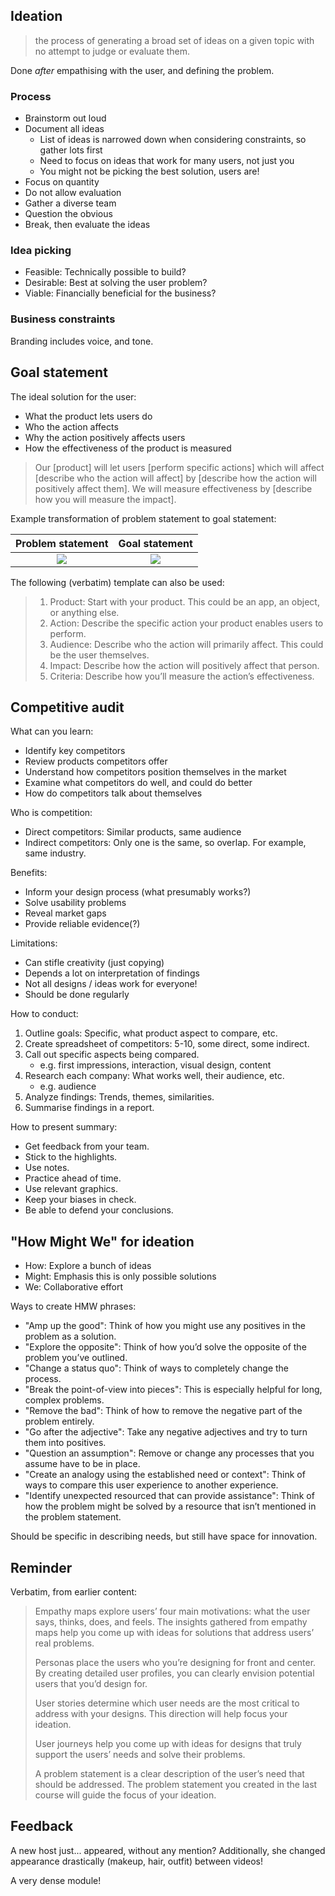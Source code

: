 ## Ideation

> the process of generating a broad set of ideas on a given topic with no attempt to judge or evaluate them.

Done _after_ empathising with the user, and defining the problem.

### Process

- Brainstorm out loud
- Document all ideas
  - List of ideas is narrowed down when considering constraints, so gather lots first
  - Need to focus on ideas that work for many users, not just you
  - You might not be picking the best solution, users are!
- Focus on quantity
- Do not allow evaluation
- Gather a diverse team
- Question the obvious
- Break, then evaluate the ideas

### Idea picking

- Feasible: Technically possible to build?
- Desirable: Best at solving the user problem?
- Viable: Financially beneficial for the business?

### Business constraints

Branding includes voice, and tone.

## Goal statement

The ideal solution for the user:

- What the product lets users do
- Who the action affects
- Why the action positively affects users
- How the effectiveness of the product is measured

> Our [product] will let users [perform specific actions] which will affect [describe who the action will affect] by [describe how the action will positively affect them]. We will measure effectiveness by [describe how you will measure the impact].

Example transformation of problem statement to goal statement:

|          Problem statement          |        Goal statement         |
| :---------------------------------: | :---------------------------: |
| ![](/files/problem%20statement.png) | ![](/files/goalstatement.png) |

The following (verbatim) template can also be used:

> 1. Product: Start with your product. This could be an app, an object, or anything else.
> 2. Action: Describe the specific action your product enables users to perform.
> 3. Audience: Describe who the action will primarily affect. This could be the user themselves.
> 4. Impact: Describe how the action will positively affect that person.
> 5. Criteria: Describe how you’ll measure the action’s effectiveness.

## Competitive audit

What can you learn:

- Identify key competitors
- Review products competitors offer
- Understand how competitors position themselves in the market
- Examine what competitors do well, and could do better
- How do competitors talk about themselves

Who is competition:

- Direct competitors: Similar products, same audience
- Indirect competitors: Only one is the same, so overlap. For example, same industry.

Benefits:

- Inform your design process (what presumably works?)
- Solve usability problems
- Reveal market gaps
- Provide reliable evidence(?)

Limitations:

- Can stifle creativity (just copying)
- Depends a lot on interpretation of findings
- Not all designs / ideas work for everyone!
- Should be done regularly

How to conduct:

1. Outline goals: Specific, what product aspect to compare, etc.
2. Create spreadsheet of competitors: 5-10, some direct, some indirect.
3. Call out specific aspects being compared.
   - e.g. first impressions, interaction, visual design, content
4. Research each company: What works well, their audience, etc.
   - e.g. audience
5. Analyze findings: Trends, themes, similarities.
6. Summarise findings in a report.

How to present summary:

- Get feedback from your team.
- Stick to the highlights.
- Use notes.
- Practice ahead of time.
- Use relevant graphics.
- Keep your biases in check.
- Be able to defend your conclusions.

## "How Might We" for ideation

- How: Explore a bunch of ideas
- Might: Emphasis this is only possible solutions
- We: Collaborative effort

Ways to create HMW phrases:

- "Amp up the good": Think of how you might use any positives in the problem as a solution.
- "Explore the opposite": Think of how you’d solve the opposite of the problem you’ve outlined.
- "Change a status quo": Think of ways to completely change the process.
- "Break the point-of-view into pieces": This is especially helpful for long, complex problems.
- "Remove the bad": Think of how to remove the negative part of the problem entirely.
- "Go after the adjective": Take any negative adjectives and try to turn them into positives.
- "Question an assumption": Remove or change any processes that you assume have to be in place.
- "Create an analogy using the established need or context": Think of ways to compare this user experience to another experience.
- "Identify unexpected resourced that can provide assistance": Think of how the problem might be solved by a resource that isn’t mentioned in the problem statement.

Should be specific in describing needs, but still have space for innovation.

## Reminder

Verbatim, from earlier content:

> Empathy maps explore users’ four main motivations: what the user says, thinks, does, and feels. The insights gathered from empathy maps help you come up with ideas for solutions that address users’ real problems.
>
> Personas place the users who you’re designing for front and center. By creating detailed user profiles, you can clearly envision potential users that you’d design for.
>
> User stories determine which user needs are the most critical to address with your designs. This direction will help focus your ideation.
>
> User journeys help you come up with ideas for designs that truly support the users’ needs and solve their problems.
>
> A problem statement is a clear description of the user’s need that should be addressed. The problem statement you created in the last course will guide the focus of your ideation.

## Feedback

A new host just... appeared, without any mention? Additionally, she changed appearance drastically (makeup, hair, outfit) between videos!

A very dense module!
